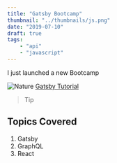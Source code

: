 ```yaml
---
title: "Gatsby Bootcamp"
thumbnail: "../thumbnails/js.png"
date: "2019-07-10"
draft: true
tags:
    - "api"
    - "javascript"
---
```

I just launched a new Bootcamp

![Nature](../images/shutterstock_1.jpg)
[Gatsby Tutorial](/blog/xmlhttp)
>Tip

## Topics Covered

1. Gatsby
2. GraphQL
3. React